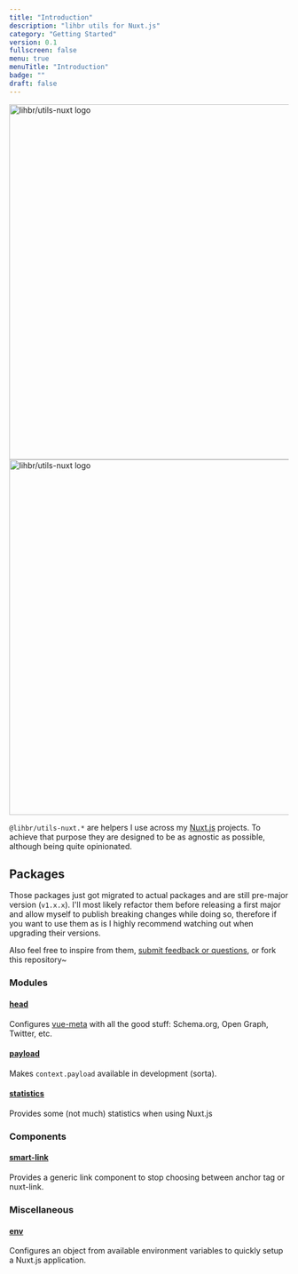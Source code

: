 ```yaml
---
title: "Introduction"
description: "lihbr utils for Nuxt.js"
category: "Getting Started"
version: 0.1
fullscreen: false
menu: true
menuTitle: "Introduction"
badge: ""
draft: false
---
```


<img src="/preview.png" class="light-img" width="1280" height="640" alt="lihbr/utils-nuxt logo" />
<img src="/preview-dark.png" class="dark-img" width="1280" height="640" alt="lihbr/utils-nuxt logo" />

`@lihbr/utils-nuxt.*` are helpers I use across my [Nuxt.js](https://nuxtjs.org) projects. To achieve that purpose they are designed to be as agnostic as possible, although being quite opinionated.

## Packages

<d-alert type="warning">

Those packages just got migrated to actual packages and are still pre-major version (`v1.x.x`). I'll most likely refactor them before releasing a first major and allow myself to publish breaking changes while doing so, therefore if you want to use them as is I highly recommend watching out when upgrading their versions.

Also feel free to inspire from them, [submit feedback or questions](https://github.com/lihbr/utils-nuxt/issues/new), or fork this repository~

</d-alert>

### Modules

#### [head](/modules/head)

Configures [vue-meta](https://vue-meta.nuxtjs.org/) with all the good stuff: Schema.org, Open Graph, Twitter, etc.

#### [payload](/modules/payload)

Makes `context.payload` available in development (sorta).

#### [statistics](/modules/statistics)

Provides some (not much) statistics when using Nuxt.js

### Components

#### [smart-link](/components/smart-link)

Provides a generic link component to stop choosing between anchor tag or nuxt-link.

### Miscellaneous

#### [env](/misc/env)

Configures an object from available environment variables to quickly setup a Nuxt.js application.
